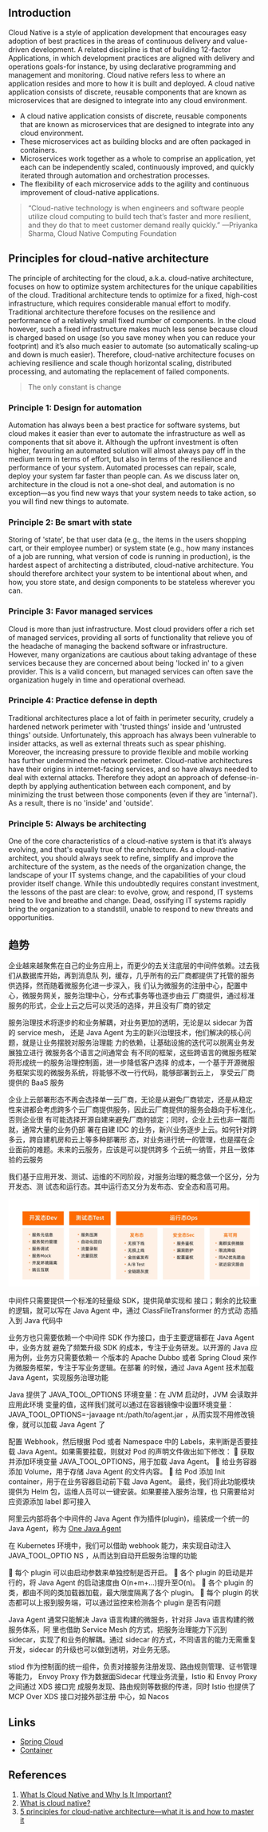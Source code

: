 ## Introduction

Cloud Native is a style of application development that encourages easy adoption of best practices in the areas of continuous delivery and value-driven development. 
A related discipline is that of building 12-factor Applications, in which development practices are aligned with delivery and operations goals-for instance, by using declarative programming and management and monitoring.
Cloud native refers less to where an application resides and more to how it is built and deployed. 
A cloud native application consists of discrete, reusable components that are known as microservices that are designed to integrate into any cloud environment.

- A cloud native application consists of discrete, reusable components that are known as microservices that are designed to integrate into any cloud environment.
- These microservices act as building blocks and are often packaged in containers.
- Microservices work together as a whole to comprise an application, yet each can be independently scaled, continuously improved, and quickly iterated through automation and orchestration processes.
- The flexibility of each microservice adds to the agility and continuous improvement of cloud-native applications.

> “Cloud-native technology is when engineers and software people utilize cloud computing to build tech that’s faster and more resilient, and they do that to meet customer demand really quickly.” —Priyanka Sharma, Cloud Native Computing Foundation

## Principles for cloud-native architecture

The principle of architecting for the cloud, a.k.a. cloud-native architecture, focuses on how to optimize system architectures for the unique capabilities of the cloud.
Traditional architecture tends to optimize for a fixed, high-cost infrastructure, which requires considerable manual effort to modify.
Traditional architecture therefore focuses on the resilience and performance of a relatively small fixed number of components.
In the cloud however, such a fixed infrastructure makes much less sense because cloud is charged based on usage (so you save money when you can reduce your footprint) and it’s also much easier to automate (so automatically scaling-up and down is much easier).
Therefore, cloud-native architecture focuses on achieving resilience and scale though horizontal scaling, distributed processing, and automating the replacement of failed components.

> The only constant is change

### Principle 1: Design for automation

Automation has always been a best practice for software systems, but cloud makes it easier than ever to automate the infrastructure as well as components that sit above it.
Although the upfront investment is often higher, favouring an automated solution will almost always pay off in the medium term in terms of effort, but also in terms of the resilience and performance of your system.
Automated processes can repair, scale, deploy your system far faster than people can.
As we discuss later on, architecture in the cloud is not a one-shot deal, and automation is no exception—as you find new ways that your system needs to take action, so you will find new things to automate.

### Principle 2: Be smart with state

Storing of 'state', be that user data (e.g., the items in the users shopping cart, or their employee number) or system state (e.g., how many instances of a job are running, what version of code is running in production), is the hardest aspect of architecting a distributed, cloud-native architecture.
You should therefore architect your system to be intentional about when, and how, you store state, and design components to be stateless wherever you can.

### Principle 3: Favor managed services

Cloud is more than just infrastructure. Most cloud providers offer a rich set of managed services, providing all sorts of functionality that relieve you of the headache of managing the backend software or infrastructure.
However, many organizations are cautious about taking advantage of these services because they are concerned about being 'locked in' to a given provider.
This is a valid concern, but managed services can often save the organization hugely in time and operational overhead.

### Principle 4: Practice defense in depth

Traditional architectures place a lot of faith in perimeter security, crudely a hardened network perimeter with 'trusted things' inside and 'untrusted things' outside.
Unfortunately, this approach has always been vulnerable to insider attacks, as well as external threats such as spear phishing.
Moreover, the increasing pressure to provide flexible and mobile working has further undermined the network perimeter.
Cloud-native architectures have their origins in internet-facing services, and so have always needed to deal with external attacks.
Therefore they adopt an approach of defense-in-depth by applying authentication between each component, and by minimizing the trust between those components (even if they are 'internal'). As a result, there is no 'inside' and 'outside'.

### Principle 5: Always be architecting

One of the core characteristics of a cloud-native system is that it’s always evolving, and that's equally true of the architecture.
As a cloud-native architect, you should always seek to refine, simplify and improve the architecture of the system, as the needs of the organization change, the landscape of your IT systems change, and the capabilities of your cloud provider itself change.
While this undoubtedly requires constant investment, the lessons of the past are clear: to evolve, grow, and respond, IT systems need to live and breathe and change.
Dead, ossifying IT systems rapidly bring the organization to a standstill, unable to respond to new threats and opportunities.


## 趋势

企业越来越聚焦在⾃⼰的业务应⽤上，⽽更少的去关注底层的中间件依赖。过去我们从数据库开始，再到消息队
列，缓存，⼏乎所有的云厂商都提供了托管的服务供选择，然⽽随着微服务化进⼀步深⼊，我
们认为微服务的注册中⼼，配置中⼼，微服务⽹关，服务治理中⼼，分布式事务等也逐步由云
厂商提供，通过标准服务的形式，企业上云之后可以灵活的选择，并且没有⼚商的锁定



服务治理技术将逐步的和业务解耦，对业务更加的透明，⽆论是以 sidecar 为⾸的 service mesh，
还是 Java Agent 为主的新兴治理技术，他们解决的核⼼问题，就是让业务摆脱对服务治理能
⼒的依赖，让基础设施的迭代可以脱离业务发展独⽴进⾏
微服务各个语⾔之间通常会
有不同的框架，这些跨语⾔的微服务框架将形成统⼀的服务治理控制⾯，进⼀步降低客户选择
的成本，⼀个基于开源微服务框架实现的微服务系统，将能够不改⼀⾏代码，能够部署到云上，
享受云⼚商提供的 BaaS 服务

企业上云部署形态不再会选择单⼀云厂商，⽆论是从避免⼚商锁定，还是从稳定
性来讲都会考虑跨多个云⼚商提供服务，因此云厂商提供的服务会趋向于标准化，否则企业很
有可能选择开源⾃建来避免⼚商的锁定；同时，企业上云也⾮⼀蹴⽽就，通常⼤量的业务仍部
署在⾃建 IDC 的业务，新兴业务逐步上云。如何针对跨多云，跨⾃建机房和云上等多种部署形
态，对业务进⾏统⼀的管理，也是摆在企业⾯前的难题。未来的云服务，应该是可以提供跨多
个云统⼀纳管，并且⼀致体验的云服务

我们基于应⽤开发、测试、运维的不同阶段，对服务治理的概念做⼀个区分，分为开发态、测
试态和运行态。其中运⾏态⼜分为发布态、安全态和⾼可⽤。

![alt text](image.png)

中间件只需要提供⼀个标准的轻量级 SDK，提供简单实现和
接⼝；剩余的⽐较重的逻辑，就可以写在 Java Agent 中，通过 ClassFileTransformer 的⽅式动
态插⼊到 Java 代码中

业务⽅也只需要依赖⼀个中间件 SDK 作为接⼝，由于主要逻辑都在 Java Agent 中，业务⽅就
避免了频繁升级 SDK 的成本，专注于业务研发。以开源的 Java 应⽤为例，业务⽅只需要依赖⼀
个版本的 Apache Dubbo 或者 Spring Cloud 来作为微服务框架，专注于写业务逻辑。在部署
的时候，通过 Java Agent 技术加载 Java Agent，实现服务治理功能

Java 提供了 JAVA_TOOL_OPTIONS 环境变量：在 JVM 启动时，JVM 会读取并应⽤此环境
变量的值，这样我们就可以通过在容器镜像中设置环境变量：JAVA_TOOL_OPTIONS=-javaage
nt:/path/to/agent.jar ，从⽽实现不⽤修改镜像，就可以加载 Java Agent 了

配置 Webhook，然后根据 Pod 或者 Namespace 中的 Labels，来判断是否要挂载 Java
Agent。如果需要挂载，则就对 Pod 的声明⽂件做出如下修改：
 获取并添加环境变量 JAVA_TOOL_OPTIONS，⽤于加载 Java Agent。
 给业务容器添加 Volume，⽤于存储 Java Agent 的⽂件内容。
 给 Pod 添加 Init container，⽤于在业务容器启动前下载 Java Agent。
最终，我们将此功能模块提供为 Helm 包，运维⼈员可以⼀键安装。如果要接⼊服务治理，也
只需要给对应资源添加 label 即可接⼊


阿⾥云内部将各个中间件的 Java Agent 作为插件(plugin)，组装成⼀个统⼀的 Java
Agent，称为 [One Java Agent](https://github.com/alibaba/one-java-agent)

在 Kubernetes 环境中，我们可以借助 webhook 能⼒，来实现⾃动注⼊ JAVA_TOOL_OPTIO
NS ，从⽽达到⾃动开启服务治理的功能

 每个 plugin 可以由启动参数来单独控制是否开启。
 各个 plugin 的启动是并⾏的，将 Java Agent 的启动速度由 O(n+m+...)提升⾄O(n)。
 各个 plugin 的类，都由不同的类加载器加载，最⼤限度隔离了各个 plugin。
 每个 plugin 的状态都可以上报到服务端，可以通过监控来检测各个 plugin 是否有问题


Java Agent 通常只能解决 Java 语⾔构建的微服务，针对⾮ Java 语⾔构建的微服务体系，阿
⾥也借助 Service Mesh 的⽅式，把服务治理能⼒下沉到 sidecar，实现了和业务的解耦。通过
sidecar 的⽅式，不同语⾔的能⼒⽆需重复开发，sidecar 的升级也可以做到透明，对业务⽆感。

stiod 作为控制⾯的统⼀组件，负责对接服务注册发现、路由规则管理、证书管理等能⼒，
Envoy Proxy 作为数据⾯Sidecar 代理业务流量，Istio 和 Envoy Proxy 之间通过 XDS 接⼝完
成服务发现、路由规则等数据的传递，同时 Istio 也提供了 MCP Over XDS 接⼝对接外部注册
中⼼，如 Nacos

## Links

- [Spring Cloud](/docs/CS/Framework/Spring_Cloud/Spring_Cloud.md)
- [Container](/docs/CS/Container/Container.md)

## References

1. [What Is Cloud Native and Why Is It Important?](https://builtin.com/articles/what-is-cloud-native)
2. [What is cloud native?](https://www.ibm.com/topics/cloud-native)
3. [5 principles for cloud-native architecture—what it is and how to master it](https://cloud.google.com/blog/products/application-development/5-principles-for-cloud-native-architecture-what-it-is-and-how-to-master-it)
